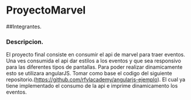 # ProyectoMarvel
##Integrantes.
### Descripcion.
El proyecto final consiste en consumir el api de marvel para traer eventos. Una ves consumida el api dar estilos a los eventos y que sea responsivo para las diferentes tipos de pantallas. Para poder realizar dinamicamente esto se utilizara angularJS. Tomar como base el codigo del siguiente repositorio.(https://github.com/rfvlacademy/angularjs-ejemplo). El cual ya tiene implementado el consumo de la api e imprime dinamicamento los eventos. 
